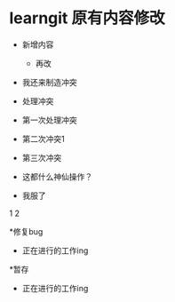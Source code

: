 # learngit 原有内容修改
* 新增内容
    - 再改
* 我还来制造冲突
* 处理冲突
* 第一次处理冲突

* 第二次冲突1
* 第三次冲突
* 这都什么神仙操作？
* 我服了

1
2

*修复bug
* 正在进行的工作ing

*暂存
* 正在进行的工作ing
